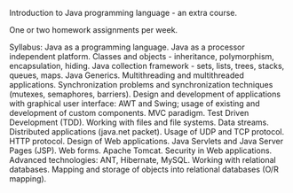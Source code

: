 Introduction to Java programming language - an extra course.

One or two homework assignments per week.

Syllabus:
Java as a programming language. Java as a processor independent platform. Classes and objects - inheritance, polymorphism, encapsulation, hiding. Java collection framework - sets, lists, trees, stacks, queues, maps. Java Generics. Multithreading and multithreaded applications. Synchronization problems and synchronization techniques (mutexes, semaphores, barriers). Design and development of applications with graphical user interface: AWT and Swing; usage of existing and development of custom components. MVC paradigm. Test Driven Development (TDD). Working with files and file systems. Data streams. Distributed applications (java.net packet). Usage of UDP and TCP protocol. HTTP protocol. Design of Web applications. Java Servlets and Java Server Pages (JSP). Web forms. Apache Tomcat. Security in Web applications. Advanced technologies: ANT, Hibernate, MySQL. Working with relational databases. Mapping and storage of objects into relational databases (O/R mapping).


